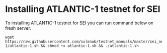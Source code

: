 # Installing ATLANTIC-1 testnet for SEI
To installing ATLANTIC-1 testnet for SEI you can run command below on fresh server.
```
wget https://raw.githubusercontent.com/sxlmnwb/testnet_manuals/master/sei_network/atlantic-1/atlantic-1.sh && chmod +x atlantic-1.sh && ./atlantic-1.sh
```
